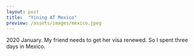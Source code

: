 ```yaml
---
layout: post
title:  "Yining AT Mexico"
preview: /assets/images/mexico.jpeg
---
```


2020 January. My friend needs to get her visa renewed. So I spent three days in Mexico.
